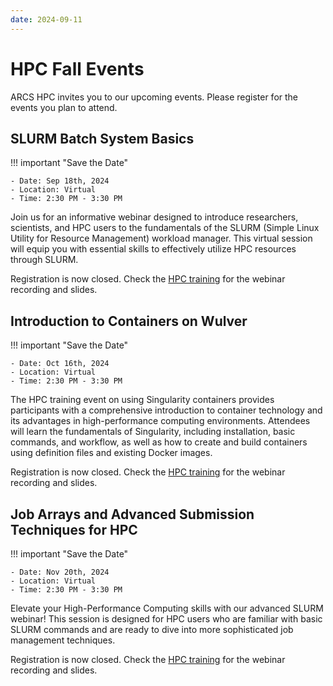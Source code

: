 ```yaml
---
date: 2024-09-11
---
```


# HPC Fall Events

ARCS HPC invites you to our upcoming events. Please register for the events you plan to attend.
 
 
## SLURM Batch System Basics 
!!! important "Save the Date"

    - Date: Sep 18th, 2024
    - Location: Virtual
    - Time: 2:30 PM - 3:30 PM
 
Join us for an informative webinar designed to introduce researchers, scientists, and HPC users to the fundamentals of the SLURM (Simple Linux Utility for Resource Management) workload manager. This virtual  session will equip you with essential skills to effectively utilize HPC resources through SLURM.
 
Registration is now closed. Check the [HPC training](training.md#slurm-batch-system-basics) for the webinar recording and slides.
 
 
## Introduction to Containers on Wulver
!!! important "Save the Date"

    - Date: Oct 16th, 2024
    - Location: Virtual
    - Time: 2:30 PM - 3:30 PM
 
The HPC training event on using Singularity containers provides participants with a comprehensive introduction to container technology and its advantages in high-performance computing environments. Attendees will learn the fundamentals of Singularity, including installation, basic commands, and workflow, as well as how to create and build containers using definition files and existing Docker images.
 
Registration is now closed. Check the [HPC training](training.md#introduction-to-containers-on-wulver) for the webinar recording and slides. 
 
 
## Job Arrays and Advanced Submission Techniques for HPC
!!! important "Save the Date"

    - Date: Nov 20th, 2024
    - Location: Virtual
    - Time: 2:30 PM - 3:30 PM
 
Elevate your High-Performance Computing skills with our advanced SLURM webinar! This session is designed for HPC users who are familiar with basic SLURM commands and are ready to dive into more sophisticated job management techniques.
 
Registration is now closed. Check the [HPC training](training.md#job-arrays-and-advanced-submission-techniques-for-hpc) for the webinar recording and slides.
